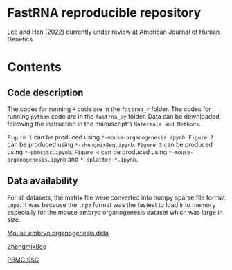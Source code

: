 # FastRNA reproducible repository
Lee and Han (2022) currently under review at American Journal of Human Genetics

# Contents

## Code description
The codes for running `R` code are in the `fastrna_r` folder.
The codes for running `python` code are in the `fastrna_py` folder.
Data can be downloaded following the instruction in the manuscript's `Materials and Methods`.

`Figure 1` can be produced using `*-mouse-organogenesis.ipynb`.
`Figure 2` can be produced using `*-zhengmix8eq.ipynb`.
`Figure 3` can be produced using `*-pbmcssc.ipynb`.
`Figure 4` can be produced using `*-mouse-organogenesis.ipynb` and `*-splatter-*.ipynb`.


## Data availability
For all datasets, the matrix file were converted into numpy sparse file format `.npz`.
It was because the `.npz` format was the fastest to load into memory especially for the mouse embryo organogenesis dataset which was large in size.


[Mouse embryo organogenesis data](https://oncoscape.v3.sttrcancer.org/atlas.gs.washington.edu.mouse.rna/landing)

[Zhengmix8eq](https://bioconductor.org/packages/release/data/experiment/html/DuoClustering2018.html)

[PBMC SSC](https://singlecell.broadinstitute.org/single_cell/study/SCP424/single-cell-comparison-pbmc-data)







